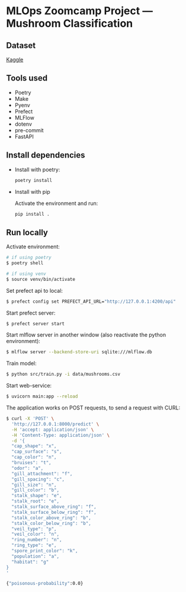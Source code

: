 # MLOps Zoomcamp Project — Mushroom Classification

## Dataset

[Kaggle](https://www.kaggle.com/datasets/uciml/mushroom-classification)

## Tools used

- Poetry
- Make
- Pyenv
- Prefect
- MLFlow
- dotenv
- pre-commit
- FastAPI

## Install dependencies

- Install with poetry:

    ```bash
    poetry install
    ```
- Install with pip

    Activate the environment
    and run:

    ```bash
    pip install .
    ```

## Run locally

Activate environment:
```bash
# if using poetry
$ poetry shell

# if using venv
$ source venv/bin/activate
```

Set prefect api to local:
```bash
$ prefect config set PREFECT_API_URL="http://127.0.0.1:4200/api"
```
Start prefect server:
```bash
$ prefect server start
```

Start mlflow server in another window (also reactivate the python environment):
```bash
$ mlflow server --backend-store-uri sqlite:///mlflow.db
```

Train model:
```bash
$ python src/train.py -i data/mushrooms.csv
```

Start web-service:
```bash
$ uvicorn main:app --reload
```

The application works on POST requests, to send a request with CURL:

```bash
$ curl -X 'POST' \
  'http://127.0.0.1:8000/predict' \
  -H 'accept: application/json' \
  -H 'Content-Type: application/json' \
  -d '{
  "cap_shape": "x",
  "cap_surface": "s",
  "cap_color": "n",
  "bruises": "t",
  "odor": "a",
  "gill_attachment": "f",
  "gill_spacing": "c",
  "gill_size": "n",
  "gill_color": "b",
  "stalk_shape": "e",
  "stalk_root": "e",
  "stalk_surface_above_ring": "f",
  "stalk_surface_below_ring": "f",
  "stalk_color_above_ring": "b",
  "stalk_color_below_ring": "b",
  "veil_type": "p",
  "veil_color": "n",
  "ring_number": "n",
  "ring_type": "e",
  "spore_print_color": "k",
  "population": "a",
  "habitat": "g"
}
'

{"poisonous-probability":0.0}

```

